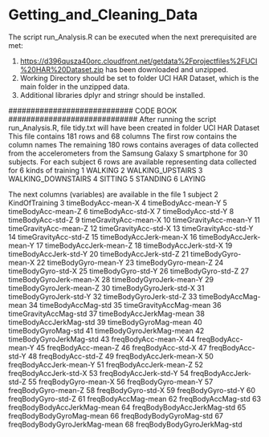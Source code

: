 # Getting_and_Cleaning_Data
The script run_Analysis.R can be executed when the next prerequisited are met:
1) https://d396qusza40orc.cloudfront.net/getdata%2Fprojectfiles%2FUCI%20HAR%20Dataset.zip has been downloaded and unzipped.
2) Working Directory should be set to folder UCI HAR Dataset, which is the main folder in the unzipped data.
3) Additional libraries dplyr and stringr should be installed.

############################ CODE BOOK #############################
After running the  script run_Analysis.R, file tidy.txt will have been created in folder UCI HAR Dataset
This file contains 181 rows and 68 columns
The first row contains the column names
The remaining 180 rows contains averages of data collected from the accelerometers from the Samsung Galaxy S smartphone for 30 subjects.
For each subject 6 rows are available representing data collected for 6 kinds of training
1 WALKING
2 WALKING_UPSTAIRS
3 WALKING_DOWNSTAIRS
4 SITTING
5 STANDING
6 LAYING

The next columns (variables) are available in the file
1	subject
2	KindOfTraining
3	timeBodyAcc-mean-X
4	timeBodyAcc-mean-Y
5	timeBodyAcc-mean-Z
6	timeBodyAcc-std-X
7	timeBodyAcc-std-Y
8	timeBodyAcc-std-Z
9	timeGravityAcc-mean-X
10	timeGravityAcc-mean-Y
11	timeGravityAcc-mean-Z
12	timeGravityAcc-std-X
13	timeGravityAcc-std-Y
14	timeGravityAcc-std-Z
15	timeBodyAccJerk-mean-X
16	timeBodyAccJerk-mean-Y
17	timeBodyAccJerk-mean-Z
18	timeBodyAccJerk-std-X
19	timeBodyAccJerk-std-Y
20	timeBodyAccJerk-std-Z
21	timeBodyGyro-mean-X
22	timeBodyGyro-mean-Y
23	timeBodyGyro-mean-Z
24	timeBodyGyro-std-X
25	timeBodyGyro-std-Y
26	timeBodyGyro-std-Z
27	timeBodyGyroJerk-mean-X
28	timeBodyGyroJerk-mean-Y
29	timeBodyGyroJerk-mean-Z
30	timeBodyGyroJerk-std-X
31	timeBodyGyroJerk-std-Y
32	timeBodyGyroJerk-std-Z
33	timeBodyAccMag-mean
34	timeBodyAccMag-std
35	timeGravityAccMag-mean
36	timeGravityAccMag-std
37	timeBodyAccJerkMag-mean
38	timeBodyAccJerkMag-std
39	timeBodyGyroMag-mean
40	timeBodyGyroMag-std
41	timeBodyGyroJerkMag-mean
42	timeBodyGyroJerkMag-std
43	freqBodyAcc-mean-X
44	freqBodyAcc-mean-Y
45	freqBodyAcc-mean-Z
46	freqBodyAcc-std-X
47	freqBodyAcc-std-Y
48	freqBodyAcc-std-Z
49	freqBodyAccJerk-mean-X
50	freqBodyAccJerk-mean-Y
51	freqBodyAccJerk-mean-Z
52	freqBodyAccJerk-std-X
53	freqBodyAccJerk-std-Y
54	freqBodyAccJerk-std-Z
55	freqBodyGyro-mean-X
56	freqBodyGyro-mean-Y
57	freqBodyGyro-mean-Z
58	freqBodyGyro-std-X
59	freqBodyGyro-std-Y
60	freqBodyGyro-std-Z
61	freqBodyAccMag-mean
62	freqBodyAccMag-std
63	freqBodyBodyAccJerkMag-mean
64	freqBodyBodyAccJerkMag-std
65	freqBodyBodyGyroMag-mean
66	freqBodyBodyGyroMag-std
67	freqBodyBodyGyroJerkMag-mean
68	freqBodyBodyGyroJerkMag-std
